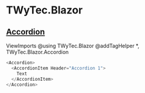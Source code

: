 # TWyTec.Blazor

## [Accordion](https://www.google.com)
ViewImports @using TWyTec.Blazor @addTagHelper *, TWyTec.Blazor.Accordion

```c#
<Accordion>
  <AccordionItem Header="Accordion 1">
    Text
  </AccordionItem>
</Accordion>
```
